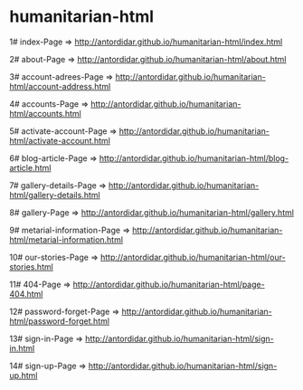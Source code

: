 # humanitarian-html
1# index-Page => http://antordidar.github.io/humanitarian-html/index.html

2# about-Page => http://antordidar.github.io/humanitarian-html/about.html

3# account-adrees-Page => http://antordidar.github.io/humanitarian-html/account-address.html

4# accounts-Page => http://antordidar.github.io/humanitarian-html/accounts.html

5# activate-account-Page => http://antordidar.github.io/humanitarian-html/activate-account.html

6# blog-article-Page => http://antordidar.github.io/humanitarian-html/blog-article.html

7# gallery-details-Page => http://antordidar.github.io/humanitarian-html/gallery-details.html

8# gallery-Page => http://antordidar.github.io/humanitarian-html/gallery.html

9# metarial-information-Page => http://antordidar.github.io/humanitarian-html/metarial-information.html

10# our-stories-Page => http://antordidar.github.io/humanitarian-html/our-stories.html

11# 404-Page => http://antordidar.github.io/humanitarian-html/page-404.html

12# password-forget-Page => http://antordidar.github.io/humanitarian-html/password-forget.html

13# sign-in-Page => http://antordidar.github.io/humanitarian-html/sign-in.html

14# sign-up-Page => http://antordidar.github.io/humanitarian-html/sign-up.html
